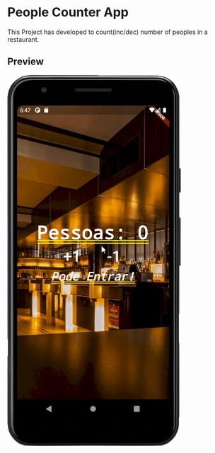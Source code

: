 # People Counter App

This Project has developed to count(inc/dec) number of peoples in a restaurant.

## Preview

![](.github/preview.gif)